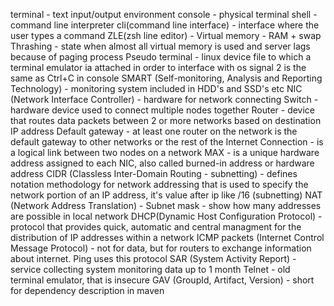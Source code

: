 terminal - text input/output environment
console - physical terminal
shell - command line interpreter
cli(command line interface) - interface where the user types a command
ZLE(zsh line editor) - 
Virtual memory - RAM + swap
Thrashing - state when almost all virtual memory is used and server lags because of paging process
Pseudo terminal - linux device file to which a terminal emulator ia attached in order to interface with  os
signal 2 is the same as Ctrl+C in console
SMART (Self-monitoring, Analysis and Reporting Technology) - monitoring system included in HDD's and SSD's etc
NIC (Network Interface Controller) - hardware for network connecting
Switch - hardware device used to connect multiple nodes together
Router - device that routes data packets between 2 or more networks based on destination IP address
Default gateway - at least one router on the network is the default gateway to other networks or the rest of the Internet
Connection - is a logical link between two nodes on a network
MAX - is a unique hardware address assigned to each NIC, also called burned-in address or hardware address
CIDR (Classless Inter-Domain Routing - subnetting) - defines notation methodology for network addressing that is used to specify the network portion of an IP address, it's value after ip like /16 (subnetting)
NAT (Network Address Translation) - 
Subnet mask - show how many addresses are possible in local network
DHCP(Dynamic Host Configuration Protocol) - protocol that provides quick, automatic and central managment for the distribution of IP addresses within a network
ICMP packets (Internet Control Message Protocol) - not for data, but for routers to exchange information about internet. Ping uses this protocol
SAR (System Activity Report) - service collecting system monitoring data up to 1 month
Telnet - old terminal emulator, that is insecure
GAV (GroupId, Artifact, Version) - short for dependency description in maven
